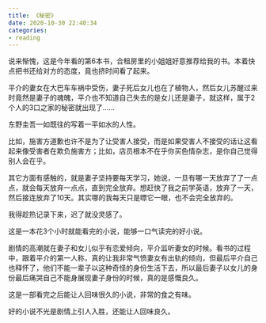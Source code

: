 ```yaml
---
title: 《秘密》
date: 2020-10-30 22:40:34
categories: 
- reading
---
```


说来惭愧，这是今年看的第6本书，合租房里的小姐姐好意推荐给我的书。本着快点把书还给对方的态度，竟也挤时间看了起来。

平介的妻女在大巴车车祸中受伤，妻子死后女儿也在了植物人，然后女儿苏醒过来时竟然是妻子的魂魄，平介也不知道自己失去的是女儿还是妻子，就这样，属于2个人的3口之家的秘密就出现了……

东野圭吾一如既往的写着一平如水的人性。

比如，施害方道歉也许不是为了让受害人接受，而是如果受害人不接受的话让这看起来像受害者在欺负施害方；比如，店员根本不在乎你买色情杂志，是你自己觉得别人会在乎。

其它方面有感触的，就是妻子坚持要每天学习，她说，一旦有哪一天放弃了了一点点，就会每天放弃一点点，直到完全放弃。想赶快了我之前学英语，放弃了一天，然后接连放弃了10天。其实哪的我每天只是瞟它一眼，也不会完全放弃的。

我得趁热记录下来，迟了就没灵感了。

这是一本花3个小时就能看完的小说，能够一口气读完的好小说。

剧情的高潮就在妻子和女儿似乎有恋爱倾向，平介监听妻女的时候。看书的过程中，跟着平介的第一人称，真的让我非常气愤妻女有出轨的倾向，但最后平介自己也释怀了，他们不能一辈子以这种奇怪的身份生活下去，所以最后妻子以女儿的身份最后痛哭自己不能身展现妻子身份的时候，真的是感慨良久。

这是一部看完之后能让人回味很久的小说，非常的食之有味。

好的小说不光是剧情上引人入胜，还能让人回味良久。